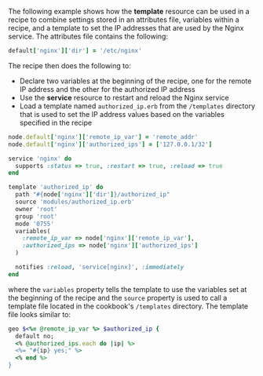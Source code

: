 The following example shows how the **template** resource can be used in
a recipe to combine settings stored in an attributes file, variables
within a recipe, and a template to set the IP addresses that are used by
the Nginx service. The attributes file contains the following:

``` ruby
default['nginx']['dir'] = '/etc/nginx'
```

The recipe then does the following to:

-   Declare two variables at the beginning of the recipe, one for the
    remote IP address and the other for the authorized IP address
-   Use the **service** resource to restart and reload the Nginx service
-   Load a template named `authorized_ip.erb` from the `/templates`
    directory that is used to set the IP address values based on the
    variables specified in the recipe

<!-- -->

``` ruby
node.default['nginx']['remote_ip_var'] = 'remote_addr'
node.default['nginx']['authorized_ips'] = ['127.0.0.1/32']

service 'nginx' do
  supports :status => true, :restart => true, :reload => true
end

template 'authorized_ip' do
  path "#{node['nginx']['dir']}/authorized_ip"
  source 'modules/authorized_ip.erb'
  owner 'root'
  group 'root'
  mode '0755'
  variables(
    :remote_ip_var => node['nginx']['remote_ip_var'],
    :authorized_ips => node['nginx']['authorized_ips']
  )

  notifies :reload, 'service[nginx]', :immediately
end
```

where the `variables` property tells the template to use the variables
set at the beginning of the recipe and the `source` property is used to
call a template file located in the cookbook's `/templates` directory.
The template file looks similar to:

``` ruby
geo $<%= @remote_ip_var %> $authorized_ip {
  default no;
  <% @authorized_ips.each do |ip| %>
  <%= "#{ip} yes;" %>
  <% end %>
}
```